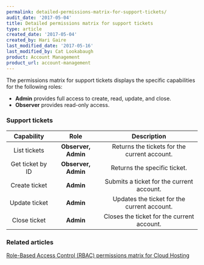 ```yaml
---
permalink: detailed-permissions-matrix-for-support-tickets/
audit_date: '2017-05-04'
title: Detailed permissions matrix for support tickets
type: article
created_date: '2017-05-04'
created_by: Hari Gaire
last_modified_date: '2017-05-16'
last_modified_by: Cat Lookabaugh
product: Account Management
product_url: account-management
---
```


The permissions matrix for support tickets displays the specific capabilities for the following roles:

- **Admin** provides full access to create, read, update, and close.
- **Observer** provides read-only access.

### Support tickets

Capability | Role | Description
:---: | :---: | :---:
List tickets | **Observer, Admin** | Returns the tickets for the current account.
Get ticket by ID | **Observer, Admin** | Returns the specific ticket.
Create ticket | **Admin** | Submits a ticket for the current account.
Update ticket | **Admin** | Updates the ticket for the current account.
Close ticket | **Admin** | Closes the ticket for the current account.


### Related articles

[Role-Based Access Control (RBAC) permissions matrix for Cloud Hosting](/support/how-to/permissions-matrix-for-role-based-access-control-rbac)
